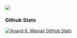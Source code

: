 ![](https://res.cloudinary.com/cozyplace/image/upload/v1604910396/Captura1_tikw44.png)

### Github Stats

[![Anand K. Mainali GitHub Stats](https://github-readme-stats.vercel.app/api?username=anandmainali&show_icons=true&count_private=true)](https://github.com/anandmainali)
